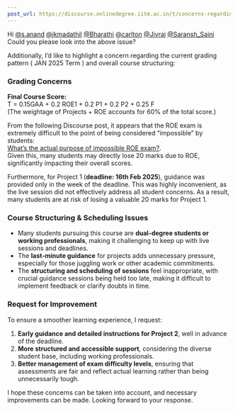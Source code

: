 ```yaml
---
post_url: https://discourse.onlinedegree.iitm.ac.in/t/concerns-regarding-tds-course-difficulty-and-grading-fairness/168476/7
---
```

Hi [@s.anand](/u/s.anand) [@jkmadathil](/u/jkmadathil) [@Bharathi](/u/bharathi) [@carlton](/u/carlton) [@Jivraj](/u/jivraj) [@Saransh\_Saini](/u/saransh_saini)  
Could you please look into the above issue?

Additionally, I’d like to highlight a concern regarding the current grading pattern ( JAN 2025 Term ) and overall course structuring:

### **Grading Concerns**

**Final Course Score:**  
T = 0.15GAA + 0.2 ROE1 + 0.2 P1 + 0.2 P2 + 0.25 F  
(The weightage of Projects + ROE accounts for 60% of the total score.)

From the following Discourse post, it appears that the ROE exam is extremely difficult to the point of being considered “impossible” by students:  
[What’s the actual purpose of impossible ROE exam?](https://discourse.onlinedegree.iitm.ac.in/t/whats-the-actual-purpose-of-impossible-roe-exam/99838).  
Given this, many students may directly lose 20 marks due to ROE, significantly impacting their overall scores.

Furthermore, for Project 1 (**deadline: 16th Feb 2025**), guidance was provided only in the week of the deadline. This was highly inconvenient, as the live session did not effectively address all student concerns. As a result, many students are at risk of losing a valuable 20 marks for Project 1.

### **Course Structuring & Scheduling Issues**

* Many students pursuing this course are **dual-degree students or working professionals**, making it challenging to keep up with live sessions and deadlines.
* The **last-minute guidance** for projects adds unnecessary pressure, especially for those juggling work or other academic commitments.
* The **structuring and scheduling of sessions** feel inappropriate, with crucial guidance sessions being held too late, making it difficult to implement feedback or clarify doubts in time.

### **Request for Improvement**

To ensure a smoother learning experience, I request:

1. **Early guidance and detailed instructions for Project 2**, well in advance of the deadline.
2. **More structured and accessible support**, considering the diverse student base, including working professionals.
3. **Better management of exam difficulty levels**, ensuring that assessments are fair and reflect actual learning rather than being unnecessarily tough.

I hope these concerns can be taken into account, and necessary improvements can be made. Looking forward to your response.